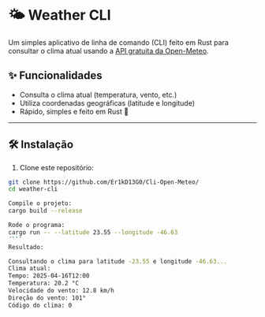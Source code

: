 # 🌤️ Weather CLI

Um simples aplicativo de linha de comando (CLI) feito em Rust para consultar o clima atual usando a [API gratuita da Open-Meteo](https://open-meteo.com/).

## ✨ Funcionalidades

- Consulta o clima atual (temperatura, vento, etc.)
- Utiliza coordenadas geográficas (latitude e longitude)
- Rápido, simples e feito em Rust 🦀

---

## 🛠️ Instalação

1. Clone este repositório:

```bash
git clone https://github.com/Er1kD13G0/Cli-Open-Meteo/
cd weather-cli

Compile o projeto:
cargo build --release

Rode o programa:
cargo run -- --latitude 23.55 --longitude -46.63
´```
Resultado:

Consultando o clima para latitude -23.55 e longitude -46.63...
Clima atual:
Tempo: 2025-04-16T12:00
Temperatura: 20.2 °C
Velocidade do vento: 12.8 km/h
Direção do vento: 101°
Código do clima: 0



